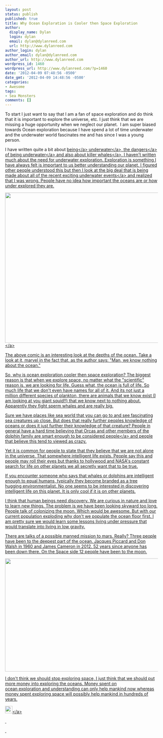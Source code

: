 ```yaml
---
layout: post
status: publish
published: true
title: Why Ocean Exploration is Cooler then Space Exploration
author:
  display_name: Dylan
  login: dylan
  email: dylan@dylanreed.com
  url: http://www.dylanreed.com
author_login: dylan
author_email: dylan@dylanreed.com
author_url: http://www.dylanreed.com
wordpress_id: 1460
wordpress_url: http://www.dylanreed.com/?p=1460
date: '2012-04-09 07:48:56 -0500'
date_gmt: '2012-04-09 14:48:56 -0500'
categories:
- Awesome
tags:
- Sea Monsters
comments: []
---
```

<p>To start I just want to say that I am a fan of space exploration and do think that it is important to explore the universe, etc. I just think that we are missing a huge&nbsp;opportunity&nbsp;when we neglect our planet. &nbsp;I am super biased towards Ocean exploration because I have spend a lot of time underwater and the underwater world fascinates me and has since I was a young person.</p>
<p>I have written quite a bit about <a href="http:&#47;&#47;www.dylanreed.com&#47;2007&#47;03&#47;23&#47;scuba-classes&#47;">being<&#47;a> <a href="http:&#47;&#47;www.dylanreed.com&#47;2007&#47;05&#47;07&#47;diving-the-day-away&#47;">underwater<&#47;a>, the <a href="http:&#47;&#47;www.dylanreed.com&#47;2007&#47;09&#47;18&#47;four-best-ways-to-die-while-scuba-diving&#47;">dangers<&#47;a> of being <a href="http:&#47;&#47;www.dylanreed.com&#47;2009&#47;02&#47;12&#47;dirty-water-diving&#47;">underwater<&#47;a> and also about killer <a href="http:&#47;&#47;www.dylanreed.com&#47;2004&#47;02&#47;04&#47;killer-whales-dont-kill-people&#47;">whales<&#47;a>. I haven't written much about the need for underwater exploration. Exploration is something I have always felt is important to us better understanding our planet. I figured other people understood this but then I look at the big deal that is being made about all of the recent exciting <a href="https:&#47;&#47;www.google.com&#47;search?aq=f&amp;ix=acb&amp;sourceid=chrome&amp;ie=UTF-8&amp;q=james+cameron+dive#q=james+cameron+dive&amp;hl=en&amp;prmd=imvnsuo&amp;source=univ&amp;tbm=nws&amp;tbo=u&amp;sa=X&amp;ei=Te-CT8HWB4jE2gXx6bSdBw&amp;ved=0CFkQqAIoADAD&amp;bav=on.2,or.r_gc.r_pw.r_cp.r_qf.,cf.osb&amp;fp=121187e88be93026&amp;biw=1125&amp;bih=1541&amp;ix=acb">underwater events<&#47;a> and realized that I was wrong. People have no idea how important the oceans are or how under explored they are.</p>
<p><a href="http:&#47;&#47;xkcd.com&#47;1040&#47;"><img class="aligncenter" title="Oceans" src="http:&#47;&#47;imgs.xkcd.com&#47;comics&#47;lakes_and_oceans.png" alt="" width="740" height="493" &#47;><&#47;a></p>
<p>The above comic is an interesting look at the depths of the ocean. Take a look at it, marvel in the fact that, as the author says: "Man, we know nothing about the ocean."</p>
<p>So, why is ocean exploration cooler then space exploration? The biggest reason is that when we explore space, no matter what the "scientific" reason is, we are looking for life. Guess what, the ocean is full of life. So much life that we don't even have names for all of it. And its not just a million different species of plankton, there are animals that we know exist (I am looking at you giant squid!!) that we know next to nothing about. Apparently they fight sperm whales and are really big.</p>
<p>Sure we have places like sea world that you can go to and see fascinating sea creatures up close. But does that really further peoples knowledge of oceans or does it just further their knowledge of that creature? People in general have a hard time believing that Orcas and other members of the dolphin family are smart enough to be considered <a href="http:&#47;&#47;www.the9billion.com&#47;2012&#47;02&#47;09&#47;peta-slavery-case-against-seaworld-dismissed-as-whales-are-not-people&#47;">people<&#47;a> and people that believe this tend to viewed as crazy.</p>
<p>Yet it is common for people to state that they believe that we are not alone in the universe. That somewhere intelligent life exists. People say this and people may roll their eyes but thanks to hollywood and NASA's constant search for life on other planets we all secretly want that to be true.</p>
<p>If you encounter someone who says that whales or dolphins are intelligent enough to equal humans, typically they become branded as a tree hugging&nbsp;environmentalist. No one seems to be interested in discovering intelligent life on this planet. It is only cool if it is on other planets.</p>
<p>I think that human beings need discovery. We are curious in nature and love to learn new things. The problem is we have been looking skyward too long. People talk of colonizing the moon. Which would be awesome. But with our current population exploding why don't we populate the ocean floor first. I am pretty sure we would learn some lessons living under pressure that would translate into living in low gravity.</p>
<p>There are talks of a possible manned mission to mars. Really? Three people have been to the deepest part of the ocean.&nbsp;Jacques Piccard and Don Walsh in 1960 and James Cameron in 2012. 52 years since anyone has been down there. On the Space side 12 people have been to the moon.</p>
<p><img class="aligncenter" title="deep" src="http:&#47;&#47;global.fncstatic.com&#47;static&#47;managed&#47;img&#47;Scitech&#47;deepsea-challenger-ulithi-e.jpg" alt="" width="660" height="371" &#47;></p>
<p>I don't think we should stop exploring space, I just think that we should put more money into exploring the oceans. Money spent on ocean&nbsp;exploration&nbsp;and understanding can only help mankind now whereas money spent exploring space will possibly help mankind in hundreds of years.</p>
<p><a href="http:&#47;&#47;www.dylanreed.com&#47;wp-content&#47;uploads&#47;2012&#47;03&#47;Robot_Dance.gif"><img class="alignleft size-full wp-image-1449" title="Robot_Dance" src="http:&#47;&#47;www.dylanreed.com&#47;wp-content&#47;uploads&#47;2012&#47;03&#47;Robot_Dance.gif" alt="" width="24" height="24" &#47;><&#47;a></p>
<p>&nbsp;</p>
<p>&nbsp;</p>
